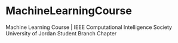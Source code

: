 # MachineLearningCourse
Machine Learning Course | IEEE Computational Intelligence Society University of Jordan Student Branch Chapter
